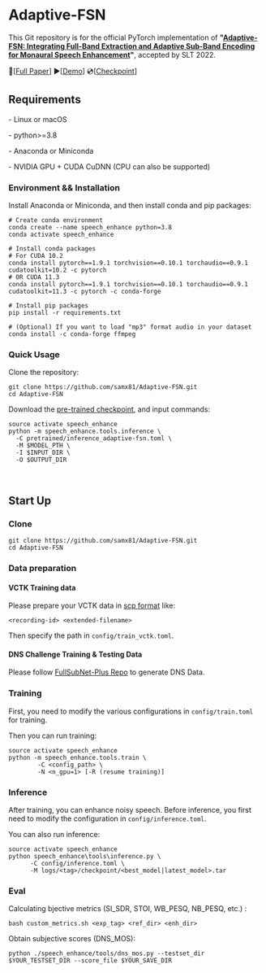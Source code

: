 
# Adaptive-FSN

This Git repository is for the official PyTorch implementation of **"[Adaptive-FSN: Integrating Full-Band Extraction and Adaptive Sub-Band Encoding for Monaural Speech Enhancement](https://ieeexplore.ieee.org/document/10023439/)"**,  accepted by SLT 2022.

📜[[Full Paper](https://ieeexplore.ieee.org/document/10023439)] ▶[[Demo](#)] 💿[[Checkpoint](https://drive.google.com/file/d/1bnfapAm0OX6fiyDDL53OvwvKL_J8_yvk/view)]



## Requirements

\- Linux or macOS 

\- python>=3.8

\- Anaconda or Miniconda

\- NVIDIA GPU + CUDA CuDNN (CPU can also be supported)



### Environment && Installation

Install Anaconda or Miniconda, and then install conda and pip packages:

```shell
# Create conda environment
conda create --name speech_enhance python=3.8
conda activate speech_enhance

# Install conda packages
# For CUDA 10.2
conda install pytorch==1.9.1 torchvision==0.10.1 torchaudio==0.9.1 cudatoolkit=10.2 -c pytorch
# OR CUDA 11.3
conda install pytorch==1.9.1 torchvision==0.10.1 torchaudio==0.9.1 cudatoolkit=11.3 -c pytorch -c conda-forge

# Install pip packages
pip install -r requirements.txt

# (Optional) If you want to load "mp3" format audio in your dataset
conda install -c conda-forge ffmpeg
```



### Quick Usage

Clone the repository:

```shell
git clone https://github.com/samx81/Adaptive-FSN.git
cd Adaptive-FSN
```

Download the [pre-trained checkpoint](https://drive.google.com/file/d/1bnfapAm0OX6fiyDDL53OvwvKL_J8_yvk/view), and input commands:

```shell
source activate speech_enhance
python -m speech_enhance.tools.inference \
  -C pretrained/inference_adaptive-fsn.toml \
  -M $MODEL_PTH \
  -I $INPUT_DIR \
  -O $OUTPUT_DIR
```

<br/> 

## Start Up

### Clone

```shell
git clone https://github.com/samx81/Adaptive-FSN.git
cd Adaptive-FSN
```

### Data preparation

#### VCTK Training data

Please prepare your VCTK data in [scp format](https://kaldi-asr.org/doc/data_prep.html) like:

`<recording-id> <extended-filename>`

Then specify the path in `config/train_vctk.toml`.

#### DNS Challenge Training & Testing Data

Please follow [FullSubNet-Plus Repo](https://github.com/hit-thusz-RookieCJ/FullSubNet-plus) to generate DNS Data.


### Training

First, you need to modify the various configurations in `config/train.toml` for training.

Then you can run training:

```shell
source activate speech_enhance
python -m speech_enhance.tools.train \
        -C <config_path> \
        -N <n_gpu=1> [-R (resume training)]
```



### Inference

After training, you can enhance noisy speech.  Before inference, you first need to modify the configuration in `config/inference.toml`.

You can also run inference:

```shell
source activate speech_enhance
python speech_enhance\tools\inference.py \
      -C config/inference.toml \
      -M logs/<tag>/checkpoint/<best_model|latest_model>.tar
```


### Eval

Calculating bjective metrics (SI_SDR, STOI, WB_PESQ, NB_PESQ, etc.) :

```shell
bash custom_metrics.sh <exp_tag> <ref_dir> <enh_dir>
```

Obtain subjective scores (DNS_MOS):
```shell
python ./speech_enhance/tools/dns_mos.py --testset_dir $YOUR_TESTSET_DIR --score_file $YOUR_SAVE_DIR
```
